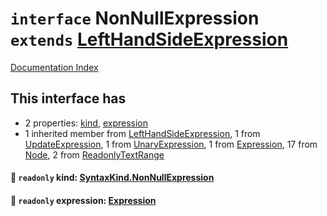 # `interface` NonNullExpression `extends` [LeftHandSideExpression](../interface.LeftHandSideExpression/README.md)

[Documentation Index](../README.md)

## This interface has

- 2 properties:
[kind](#-readonly-kind-syntaxkindnonnullexpression),
[expression](#-readonly-expression-expression)
- 1 inherited member from [LeftHandSideExpression](../interface.LeftHandSideExpression/README.md), 1 from [UpdateExpression](../interface.UpdateExpression/README.md), 1 from [UnaryExpression](../interface.UnaryExpression/README.md), 1 from [Expression](../interface.Expression/README.md), 17 from [Node](../interface.Node/README.md), 2 from [ReadonlyTextRange](../interface.ReadonlyTextRange/README.md)


#### 📄 `readonly` kind: [SyntaxKind.NonNullExpression](../enum.SyntaxKind/README.md#nonnullexpression--236)



#### 📄 `readonly` expression: [Expression](../interface.Expression/README.md)



